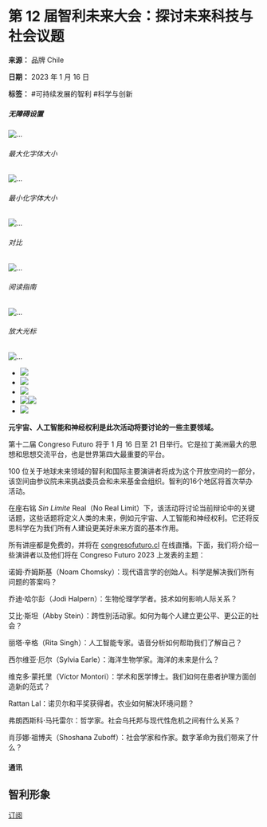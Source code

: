# 第 12 届智利未来大会：探讨未来科技与社会议题

**来源：** 品牌 Chile

**日期：** 2023 年 1 月 16 日

**标签：** #可持续发展的智利 #科学与创新

##### 无障碍设置

![...](https://d2kkzshb6n9g86.cloudfront.net/wp-content/themes/marcachile/images/ico/ico-access-01.svg)

###### 最大化字体大小

![...](https://d2kkzshb6n9g86.cloudfront.net/wp-content/themes/marcachile/images/ico/ico-access-02.svg)

###### 最小化字体大小

![...](https://d2kkzshb6n9g86.cloudfront.net/wp-content/themes/marcachile/images/ico/ico-access-03.svg)

###### 对比

![...](https://d2kkzshb6n9g86.cloudfront.net/wp-content/themes/marcachile/images/ico/ico-access-04.svg)

###### 阅读指南

![...](https://d2kkzshb6n9g86.cloudfront.net/wp-content/themes/marcachile/images/ico/ico-access-05.svg)

###### 放大光标

![...](https://d2kkzshb6n9g86.cloudfront.net/wp-content/themes/marcachile/images/ico/ico-access-06.svg)

-   [![](https://d2kkzshb6n9g86.cloudfront.net/wp-content/themes/marcachile/images/ico/ico-rrss-fb-negro.svg)](https://www.marcachile.cl/zh/more-than-100-chilean-and-foreign-speakers-come-together-for-the-12th-version-of-congreso-futuro-the-regions-most-important-scientific-event/ "100 多名智利和外国演讲者齐聚一堂，参加该地区最重要的科学活动--第 12 届未来大会（Congreso Futuro）。")
-   [![](https://d2kkzshb6n9g86.cloudfront.net/wp-content/themes/marcachile/images/ico/ico-rrss-x-negro.svg)](https://www.marcachile.cl/zh/more-than-100-chilean-and-foreign-speakers-come-together-for-the-12th-version-of-congreso-futuro-the-regions-most-important-scientific-event/ "100 多名智利和外国演讲者齐聚一堂，参加该地区最重要的科学活动--第 12 届未来大会（Congreso Futuro）。")
-   [![](https://d2kkzshb6n9g86.cloudfront.net/wp-content/themes/marcachile/images/ico/ico-rrss-lk-negro.svg)](https://www.marcachile.cl/zh/more-than-100-chilean-and-foreign-speakers-come-together-for-the-12th-version-of-congreso-futuro-the-regions-most-important-scientific-event/ "100 多名智利和外国演讲者齐聚一堂，参加该地区最重要的科学活动--第 12 届未来大会（Congreso Futuro）。")
-    [![](https://d2kkzshb6n9g86.cloudfront.net/wp-content/themes/marcachile/images/ico/ico-rrss-ws-negro.svg)](https://www.marcachile.cl/zh/more-than-100-chilean-and-foreign-speakers-come-together-for-the-12th-version-of-congreso-futuro-the-regions-most-important-scientific-event/ "100 多名智利和外国演讲者齐聚一堂，参加该地区最重要的科学活动--第 12 届未来大会（Congreso Futuro）。")[![](https://d2kkzshb6n9g86.cloudfront.net/wp-content/themes/marcachile/images/ico/ico-rrss-ws-negro.svg)](https://www.marcachile.cl/zh/more-than-100-chilean-and-foreign-speakers-come-together-for-the-12th-version-of-congreso-futuro-the-regions-most-important-scientific-event/ "100 多名智利和外国演讲者齐聚一堂，参加该地区最重要的科学活动--第 12 届未来大会（Congreso Futuro）。")
-   [![](https://d2kkzshb6n9g86.cloudfront.net/wp-content/themes/marcachile/images/ico/ico-rrss-url-color.svg)](https://www.marcachile.cl/zh/more-than-100-chilean-and-foreign-speakers-come-together-for-the-12th-version-of-congreso-futuro-the-regions-most-important-scientific-event/)

**元宇宙、人工智能和神经权利是此次活动将要讨论的一些主要领域。**

第十二届 Congreso Futuro 将于 1 月 16 日至 21 日举行。它是拉丁美洲最大的思想和思想交流平台，也是世界第四大最重要的平台。

100 位关于地球未来领域的智利和国际主要演讲者将成为这个开放空间的一部分，该空间由参议院未来挑战委员会和未来基金会组织。智利的16个地区将首次举办活动。

在座右铭 _Sin Limite_ Real（No Real Limit）下，该活动将讨论当前辩论中的关键话题，这些话题将定义人类的未来，例如元宇宙、人工智能和神经权利。它还将反思科学在为我们所有人建设更美好未来方面的基本作用。

所有讲座都是免费的，并将在 [congresofuturo.cl](https://congresofuturo.cl/) 在线直播。下面，我们将介绍一些演讲者以及他们将在 Congreso Futuro 2023 上发表的主题：

诺姆·乔姆斯基（Noam Chomsky）：现代语言学的创始人。科学是解决我们所有问题的答案吗？

乔迪·哈尔彭（Jodi Halpern）：生物伦理学学者。技术如何影响人际关系？

艾比·斯坦（Abby Stein）：跨性别活动家。如何为每个人建立更公平、更公正的社会？

丽塔·辛格（Rita Singh）：人工智能专家。语音分析如何帮助我们了解自己？

西尔维亚·厄尔（Sylvia Earle）：海洋生物学家。海洋的未来是什么？

维克多·蒙托里（Víctor Montori）：学术和医学博士。我们如何在患者护理方面创造新的范式？

Rattan Lal：诺贝尔和平奖获得者。农业如何解决环境问题？

弗朗西斯科·马托雷尔：哲学家。社会乌托邦与现代性危机之间有什么关系？

肖莎娜·祖博夫（Shoshana Zuboff）：社会学家和作家。数字革命为我们带来了什么？

#### 通讯

## 智利形象

[订阅](https://mailchi.mp/imagendechile/newsletter-en)
